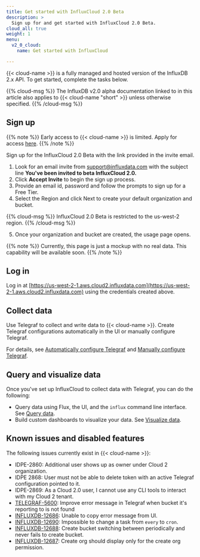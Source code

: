 ```yaml
---
title: Get started with InfluxCloud 2.0 Beta
description: >
  Sign up for and get started with InfluxCloud 2.0 Beta.
cloud_all: true
weight: 1
menu:
  v2_0_cloud:
    name: Get started with InfluxCloud

---
```

{{< cloud-name >}} is a fully managed and hosted version of the InfluxDB 2.x API. To get started, complete the tasks below.

{{% cloud-msg %}}
The InfluxDB v2.0 alpha documentation linked to in this article also applies to {{< cloud-name "short" >}} unless otherwise specified.
{{% /cloud-msg %}}

## Sign up

{{% note %}}
Early access to {{< cloud-name >}} is limited. Apply for access [here](https://www.influxdata.com/influxcloud2beta/).
{{% /note %}}

Sign up for the InfluxCloud 2.0 Beta with the link provided in the invite email.

1. Look for an email invite from support@influxdata.com with the subject line **You've been invited to beta InfluxCloud 2.0.**
2. Click **Accept Invite** to begin the sign up process.
3. Provide an email id, password and follow the prompts to sign up for a Free Tier.
4. Select the Region and click Next to create your default organization and bucket.

  {{% cloud-msg %}}
  InfluxCloud 2.0 Beta is restricted to the us-west-2 region.
  {{% /cloud-msg %}}

5. Once your organization and bucket are created, the usage page opens.

  {{% note %}}
  Currently, this page is just a mockup with no real data. This capability will be available soon.
  {{% /note %}}

## Log in

Log in at [https://us-west-2-1.aws.cloud2.influxdata.com](https://us-west-2-1.aws.cloud2.influxdata.com) using the credentials created above.

## Collect data

Use Telegraf to collect and write data to {{< cloud-name >}}. Create Telegraf configurations automatically in the UI or manually configure Telegraf.

For details, see [Automatically configure Telegraf](https://v2.docs.influxdata.com/v2.0/collect-data/use-telegraf/auto-config/#create-a-telegraf-configuration) and [Manually configure Telegraf](https://v2.docs.influxdata.com/v2.0/collect-data/use-telegraf/manual-config/).

## Query and visualize data

Once you've set up InfluxCloud to collect data with Telegraf, you can do the following:

* Query data using Flux, the UI, and the `influx` command line interface. See [Query data](https://v2.docs.influxdata.com/v2.0/query-data/).
* Build custom dashboards to visualize your data. See [Visualize data](https://v2.docs.influxdata.com/v2.0/visualize-data/).


## Known issues and disabled features

The following issues currently exist in {{< cloud-name >}}:

  * IDPE-2860: Additional user shows up as owner under Cloud 2 organization.
  * IDPE 2868: User must not be able to delete token with an active Telegraf configuration pointed to it.
  * IDPE-2869: As a Cloud 2.0 user, I cannot use any CLI tools to interact with my Cloud 2 tenant.
  * [TELEGRAF-5600](https://github.com/influxdata/telegraf/issues/5600): Improve error message in Telegraf when bucket it's reporting to is not found
  * [INFLUXDB-12686](https://github.com/influxdata/influxdb/issues/12686): Unable to copy error message from UI.
  * [INFLUXDB-12690](https://github.com/influxdata/influxdb/issues/12690): Impossible to change a task from `every` to `cron`.
  * [INFLUXDB-12688](https://github.com/influxdata/influxdb/issues/12688): Create bucket switching between periodically and never fails to create bucket.
  * [INFLUXDB-12687](https://github.com/influxdata/influxdb/issues/12687): Create org should display only for the create org permission.
